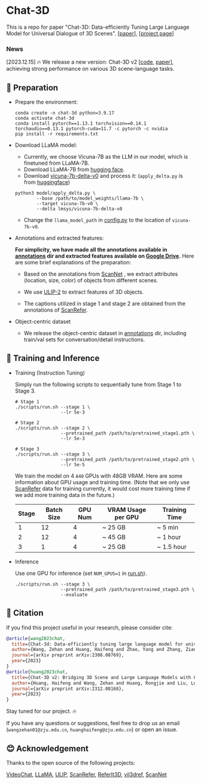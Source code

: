 # Chat-3D 

This is a repo for paper "Chat-3D: Data-efficiently Tuning Large Language Model for Universal Dialogue of 3D Scenes". 
[[paper](https://arxiv.org/abs/2308.08769)], [[project page](https://chat-3d.github.io/)]

### News

[2023.12.15] 🔥 We release a new version: Chat-3D v2 [[code](https://github.com/Chat-3D/Chat-3D-v2), [paper](https://arxiv.org/abs/2312.08168)], achieving strong performance on various 3D scene-language tasks.

## 🔨 Preparation

- Prepare the environment:

  ```shell
  conda create -n chat-3d python=3.9.17
  conda activate chat-3d
  conda install pytorch==1.13.1 torchvision==0.14.1 torchaudio==0.13.1 pytorch-cuda=11.7 -c pytorch -c nvidia
  pip install -r requirements.txt
  ```
  
- Download LLaMA model:
  - Currently, we choose 
Vicuna-7B as the LLM in our model, which is finetuned from LLaMA-7B.
  - Download LLaMA-7B from [hugging face](https://huggingface.co/decapoda-research/llama-7b-hf).
  - Download [vicuna-7b-delta-v0](https://huggingface.co/lmsys/vicuna-7b-delta-v0) and process it: (`apply_delta.py` is from [huggingface](https://huggingface.co/CarperAI/stable-vicuna-13b-delta/raw/main/apply_delta.py))
  
  ```shell
  python3 model/apply_delta.py \
          --base /path/to/model_weights/llama-7b \
          --target vicuna-7b-v0 \
          --delta lmsys/vicuna-7b-delta-v0
  ```

  - Change the `llama_model_path` in [config.py](./scripts/config.py) to the location of `vicuna-7b-v0`.
  

- Annotations and extracted features:

  **For simplicity, we have made all the annotations available in [annotations](./annotations) dir and extracted features available on [Google Drive](https://drive.google.com/drive/folders/1jQQFHeazZQpxKXFZXonrTu2HYSJRlA6T?usp=sharing).** Here are some brief explanations of the preparation:

  - Based on the annotations from [ScanNet](https://github.com/ScanNet/ScanNet) , we extract attributes (location, size, color) of objects from different scenes. 
  
  - We use [ULIP-2](https://github.com/salesforce/ULIP) to extract features of 3D objects. 
  
  - The captions utilized in stage 1 and stage 2 are obtained from the annotations of [ScanRefer](https://github.com/daveredrum/ScanRefer).
  
  
- Object-centric dataset

  - We release the object-centric dataset in [annotations](./annotations) dir, including train/val sets for conversation/detail instructions.

## 🤖 Training and Inference

- Training (Instruction Tuning)
  
  Simply run the following scripts to sequentially tune from Stage 1 to Stage 3. 
  
  ```shell
  # Stage 1
  ./scripts/run.sh --stage 1 \
                   --lr 5e-3
  
  # Stage 2
  ./scripts/run.sh --stage 2 \
                   --pretrained_path /path/to/pretrained_stage1.pth \
                   --lr 5e-3
  
  # Stage 3
  ./scripts/run.sh --stage 3 \
                   --pretrained_path /path/to/pretrained_stage2.pth \
                   --lr 5e-5
  ```
  
  We train the model on 4 `A40` GPUs with 48GB VRAM. Here are some information about GPU usage and training time. (Note that we only use [ScanRefer](https://github.com/daveredrum/ScanRefer) data for training currently, it would cost more training time if we add more training data in the future.)
  
  | Stage | Batch Size | GPU Num | VRAM Usage per GPU | Training Time |
  | --- | --- | --- | --- | --- |
  | 1 | 12 | 4 | ~ 25 GB | ~ 5 min |
  | 2 | 12 | 4 | ~ 45 GB | ~ 1 hour |
  | 3 | 1 | 4 | ~ 25 GB | ~ 1.5 hour |

- Inference
  
  Use one GPU for inference (set `NUM_GPUS=1` in [run.sh](./scripts/run.sh)).
  ```shell
  ./scripts/run.sh --stage 3 \
                   --pretrained_path /path/to/pretrained_stage3.pth \
                   --evaluate
  ```

## 📄 Citation

If you find this project useful in your research, please consider cite:
```BibTeX
@article{wang2023chat,
  title={Chat-3d: Data-efficiently tuning large language model for universal dialogue of 3d scenes},
  author={Wang, Zehan and Huang, Haifeng and Zhao, Yang and Zhang, Ziang and Zhao, Zhou},
  journal={arXiv preprint arXiv:2308.08769},
  year={2023}
}
@article{huang2023chat,
  title={Chat-3D v2: Bridging 3D Scene and Large Language Models with Object Identifiers},
  author={Huang, Haifeng and Wang, Zehan and Huang, Rongjie and Liu, Luping and Cheng, Xize and Zhao, Yang and Jin, Tao and Zhao, Zhou},
  journal={arXiv preprint arXiv:2312.08168},
  year={2023}
}
```

Stay tuned for our project. 🔥

If you have any questions or suggestions, feel free to drop us an email (`wangzehan01@zju.edu.cn`, `huanghaifeng@zju.edu.cn`) or open an issue.

## 😊 Acknowledgement

Thanks to the open source of the following projects:

[VideoChat](https://github.com/OpenGVLab/Ask-Anything/tree/main/video_chat), [LLaMA](https://github.com/facebookresearch/llama), [ULIP](https://github.com/salesforce/ULIP), [ScanRefer](https://github.com/daveredrum/ScanRefer), [ReferIt3D](https://github.com/referit3d/referit3d), [vil3dref](https://github.com/cshizhe/vil3dref), [ScanNet](https://github.com/ScanNet/ScanNet) 